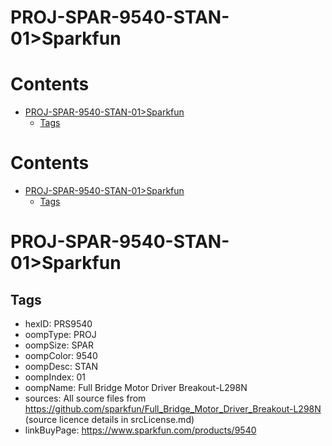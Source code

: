 
PROJ-SPAR-9540-STAN-01>Sparkfun
===============================

Contents
========

* [PROJ-SPAR-9540-STAN-01>Sparkfun](#proj-spar-9540-stan-01sparkfun)
	* [Tags](#tags)

Contents
========

* [PROJ-SPAR-9540-STAN-01>Sparkfun](#proj-spar-9540-stan-01sparkfun)
	* [Tags](#tags)

# PROJ-SPAR-9540-STAN-01>Sparkfun

## Tags

- hexID: PRS9540
- oompType: PROJ
- oompSize: SPAR
- oompColor: 9540
- oompDesc: STAN
- oompIndex: 01
- oompName: Full Bridge Motor Driver Breakout-L298N
- sources: All source files from https://github.com/sparkfun/Full_Bridge_Motor_Driver_Breakout-L298N (source licence details in srcLicense.md)
- linkBuyPage: https://www.sparkfun.com/products/9540
